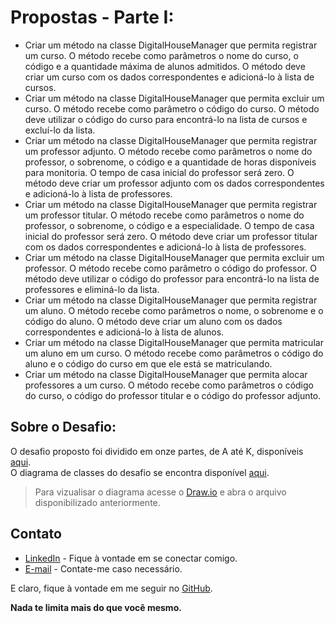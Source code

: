 # Propostas - Parte I:

- Criar um método na classe DigitalHouseManager que permita registrar um curso. O método recebe como parâmetros o nome do curso, o código e a quantidade máxima de alunos admitidos. O método deve criar um curso com os dados correspondentes e adicioná-lo à lista de cursos.
- Criar um método na classe DigitalHouseManager que permita excluir um curso. O método recebe como parâmetro o código do curso. O método deve utilizar o código do curso para encontrá-lo na lista de cursos e excluí-lo da lista.
- Criar um método na classe DigitalHouseManager que permita registrar um professor adjunto. O método recebe como parâmetros o nome do professor, o sobrenome, o código e a quantidade de horas disponíveis para monitoria. O tempo de casa inicial do professor será zero. O método deve criar um professor adjunto com os dados correspondentes e adicioná-lo à lista de professores.
- Criar um método na classe DigitalHouseManager que permita registrar um professor titular. O método recebe como parâmetros o nome do professor, o sobrenome, o código e a especialidade. O tempo de casa inicial do professor será zero. O método deve criar um professor titular com os dados correspondentes e adicioná-lo à lista de professores.
- Criar um método na classe DigitalHouseManager que permita excluir um professor. O método recebe como parâmetro o código do professor. O método deve utilizar o código do professor para encontrá-lo na lista de professores e eliminá-lo da lista.
- Criar um método na classe DigitalHouseManager que permita registrar um aluno. O método recebe como parâmetros o nome, o sobrenome e o código do aluno. O método deve criar um aluno com os dados correspondentes e adicioná-lo à lista de alunos.
- Criar um método na classe DigitalHouseManager que permita matricular um aluno em um curso. O método recebe como parâmetros o código do aluno e o código do curso em que ele está se matriculando.
- Criar um método na classe DigitalHouseManager que permita alocar professores a um curso. O método recebe como parâmetros o código do curso, o código do professor titular e o código do professor adjunto.

## Sobre o Desafio:

O desafio proposto foi dividido em onze partes, de A até K, disponíveis [aqui][pdf_desafio].  
O diagrama de classes do desafio se encontra disponível [aqui][uml].
> Para vizualisar o diagrama acesse o [Draw.io][draw] e abra o arquivo disponibilizado anteriormente.

## Contato

* [LinkedIn][linkedin] - Fique à vontade em se conectar comigo.
* [E-mail][email] - Contate-me caso necessário.

E claro, fique à vontade em me seguir no [GitHub][github].

**Nada te limita mais do que você mesmo.**

   [pdf_desafio]: <https://drive.google.com/file/d/1HpIGLuNJ_rc3hc_GwDUfPz9G2MAuV4pb/preview>
   [linkedin]: <https://www.linkedin.com/in/vgbhieel/>
   [email]: <mailto:bielvitor2008@hotmail.com>
   [github]: <https://github.com/Vgbhieel>
   [uml]: <https://drive.google.com/file/d/1tivJAfzPWPtZ5Ns3maNMGrG-vIr_mSq5/view>
   [draw]: <https://app.diagrams.net/>
